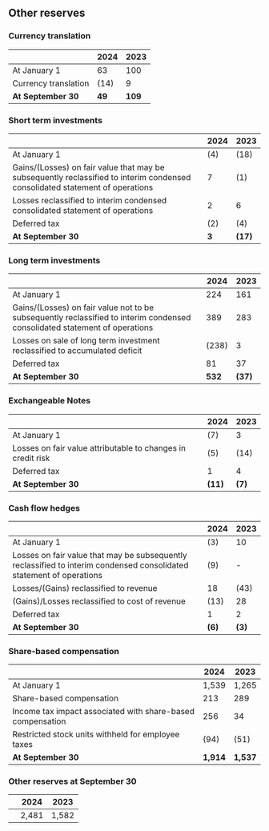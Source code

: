 ## Other reserves

### Currency translation
|   | 2024 | 2023 |
|---|------|------|
| At January 1 | 63 | 100 |
| Currency translation | (14) | 9 |
| **At September 30** | **49** | **109** |

### Short term investments
|   | 2024 | 2023 |
|---|------|------|
| At January 1 | (4) | (18) |
| Gains/(Losses) on fair value that may be subsequently reclassified to interim condensed consolidated statement of operations | 7 | (1) |
| Losses reclassified to interim condensed consolidated statement of operations | 2 | 6 |
| Deferred tax | (2) | (4) |
| **At September 30** | **3** | **(17)** |

### Long term investments
|   | 2024 | 2023 |
|---|------|------|
| At January 1 | 224 | 161 |
| Gains/(Losses) on fair value not to be subsequently reclassified to interim condensed consolidated statement of operations | 389 | 283 |
| Losses on sale of long term investment reclassified to accumulated deficit | (238) | 3 |
| Deferred tax | 81 | 37 |
| **At September 30** | **532** | **(37)** |

### Exchangeable Notes
|   | 2024 | 2023 |
|---|------|------|
| At January 1 | (7) | 3 |
| Losses on fair value attributable to changes in credit risk | (5) | (14) |
| Deferred tax | 1 | 4 |
| **At September 30** | **(11)** | **(7)** |

### Cash flow hedges
|   | 2024 | 2023 |
|---|------|------|
| At January 1 | (3) | 10 |
| Losses on fair value that may be subsequently reclassified to interim condensed consolidated statement of operations | (9) | - |
| Losses/(Gains) reclassified to revenue | 18 | (43) |
| (Gains)/Losses reclassified to cost of revenue | (13) | 28 |
| Deferred tax | 1 | 2 |
| **At September 30** | **(6)** | **(3)** |

### Share-based compensation
|   | 2024 | 2023 |
|---|------|------|
| At January 1 | 1,539 | 1,265 |
| Share-based compensation | 213 | 289 |
| Income tax impact associated with share-based compensation | 256 | 34 |
| Restricted stock units withheld for employee taxes | (94) | (51) |
| **At September 30** | **1,914** | **1,537** |

### Other reserves at September 30
|   | 2024 | 2023 |
|---|------|------|
|   | 2,481 | 1,582 |